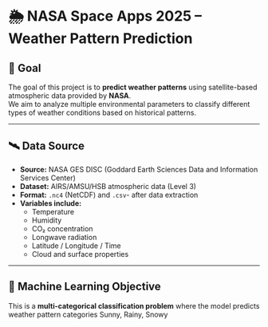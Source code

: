 # 🌦️ NASA Space Apps 2025 – Weather Pattern Prediction

## 🎯 Goal
The goal of this project is to **predict weather patterns** using satellite-based atmospheric data provided by **NASA**.  
We aim to analyze multiple environmental parameters to classify different types of weather conditions based on historical patterns.

---

## 🛰️ Data Source
- **Source:** NASA GES DISC (Goddard Earth Sciences Data and Information Services Center)
- **Dataset:** AIRS/AMSU/HSB atmospheric data (Level 3)
- **Format:** `.nc4` (NetCDF) and `.csv`- after data extraction  
- **Variables include:**
  - Temperature
  - Humidity
  - CO₂ concentration
  - Longwave radiation
  - Latitude / Longitude / Time
  - Cloud and surface properties

---

## 🧠 Machine Learning Objective
This is a **multi-categorical classification problem** where the model predicts weather pattern categories Sunny, Rainy, Snowy

